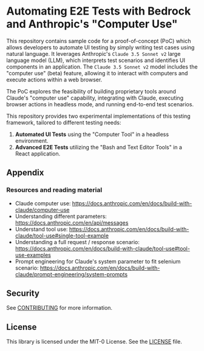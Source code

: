 # Automating E2E Tests with Bedrock and Anthropic's "Computer Use"

This repository contains sample code for a proof-of-concept (PoC) which allows developers to automate UI testing by simply writing test cases using natural language. It leverages Anthropic's `Claude 3.5 Sonnet v2` large language model (LLM), which interprets test scenarios and identifies UI components in an application. The `Claude 3.5 Sonnet v2` model includes the "computer use" (beta) feature, allowing it to interact with computers and execute actions within a web browser.

The PoC explores the feasibility of building proprietary tools around Claude's "computer use" capability, integrating with Claude, executing browser actions in headless mode, and running end-to-end test scenarios.

This repository provides two experimental implementations of this testing framework, tailored to different testing needs:

1. **Automated UI Tests** using the "Computer Tool" in a headless environment.  
2. **Advanced E2E Tests** utilizing the "Bash and Text Editor Tools" in a React application.

## Appendix
### Resources and reading material
* Claude computer use: https://docs.anthropic.com/en/docs/build-with-claude/computer-use
* Understanding different parameters: https://docs.anthropic.com/en/api/messages
* Understand tool use: https://docs.anthropic.com/en/docs/build-with-claude/tool-use#single-tool-example
* Understanding a full request / response scenario: https://docs.anthropic.com/en/docs/build-with-claude/tool-use#tool-use-examples
* Prompt engineering for Claude's system parameter to fit selenium scenario: https://docs.anthropic.com/en/docs/build-with-claude/prompt-engineering/system-prompts

## Security

See [CONTRIBUTING](CONTRIBUTING.md#security-issue-notifications) for more information.

## License

This library is licensed under the MIT-0 License. See the [LICENSE](LICENSE) file.